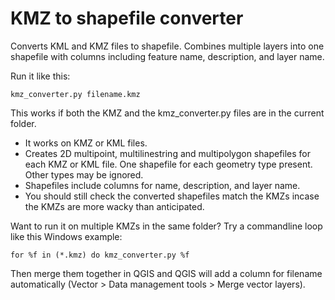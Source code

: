 # KMZ to shapefile converter

Converts KML and KMZ files to shapefile. Combines multiple layers into one shapefile with columns including feature name, description, and layer name.

Run it like this:

`kmz_converter.py filename.kmz`

This works if both the KMZ and the kmz_converter.py files are in the current folder.

- It works on KMZ or KML files.
- Creates 2D multipoint, multilinestring and multipolygon shapefiles for each KMZ or KML file. One shapefile for each geometry type present. Other types may be ignored.
- Shapefiles include columns for name, description, and layer name.
- You should still check the converted shapefiles match the KMZs incase the KMZs are more wacky than anticipated.

Want to run it on multiple KMZs in the same folder? Try a commandline loop like this Windows example:

`for %f in (*.kmz) do kmz_converter.py %f`

Then merge them together in QGIS and QGIS will add a column for filename automatically
(Vector > Data management tools > Merge vector layers).
